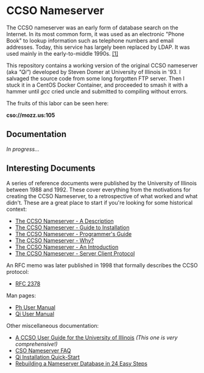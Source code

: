 # CCSO Nameserver

The CCSO nameserver was an early form of database search on the Internet. 
In its most common form, it was used as an electronic "Phone Book" to
lookup information such as telephone numbers and email addresses. Today,
this service has largely been replaced by LDAP. It was used mainly in the
early-to-middle 1990s. [[1]](https://en.wikipedia.org/wiki/CCSO_Nameserver)

This repository contains a working version of the original CCSO nameserver
(aka *"Qi"*) developed by Steven Domer at University of Illinois in '93. I
salvaged the source code from some long forgotten FTP server. Then I stuck it
in a CentOS Docker Container, and proceeded to smash it with a hammer until
*gcc* cried uncle and submitted to compiling without errors.

The fruits of this labor can be seen here:

**cso://mozz.us:105**

## Documentation

*In progress...*

## Interesting Documents

A series of reference documents were published by the University of Illinois
between 1988 and 1992. These cover everything from the motivations for creating
the CCSO Nameserver, to a retrospective of what worked and what didn't.
These are a great place to start if you're looking for some historical context:

- [The CCSO Nameserver - A Description](https://mozz.us/static/ccso/description.pdf)
- [The CCSO Nameserver - Guide to Installation](https://mozz.us/static/ccso/install.pdf)
- [The CCSO Nameserver - Programmer's Guide](https://mozz.us/static/ccso/programmer.pdf)
- [The CCSO Nameserver - Why?](https://mozz.us/static/ccso/why.pdf)
- [The CCSO Nameserver - An Introduction](https://mozz.us/static/ccso/introduction.pdf)
- [The CCSO Nameserver - Server Client Protocol](https://mozz.us/static/ccso/protocol.pdf)

An RFC memo was later published in 1998 that formally describes the CCSO protocol:

- [RFC 2378](https://tools.ietf.org/html/rfc2378)

Man pages:

- [Ph User Manual](https://mozz.us/static/ccso/ph.0.pdf)
- [Qi User Manual](https://mozz.us/static/ccso/qi.0.pdf)

Other miscellaneous documentation:

- [A CCSO User Guide for the University of Illinois](https://mozz.us/static/ccso/ph.pdf) *(This one is very comprehensive!)*
- [CSO Nameserver FAQ](https://mozz.us/static/ccso/FAQ.txt)
- [Qi Installation Quick-Start](https://mozz.us/static/ccso/quick-start.txt)
- [Rebuilding a Nameserver Database in 24 Easy Steps](https://mozz.us/static/ccso/rebuild.pdf)
